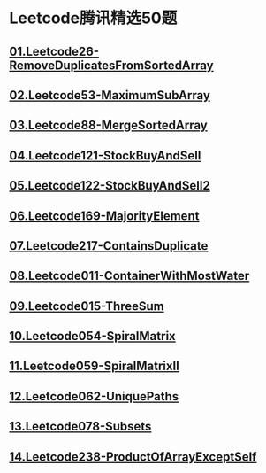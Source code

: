 # Leetcode腾讯精选50题

## [01.Leetcode26-RemoveDuplicatesFromSortedArray](<https://github.com/liubincodelife/Leetcode_Tencent_Top50/tree/master/Leetcode26_RemoveDuplicatesFromSortedArray>)

## [02.Leetcode53-MaximumSubArray](<https://github.com/liubincodelife/Leetcode_Tencent_Top50/tree/master/Leetcode53_MaximumSubarray>)

## [03.Leetcode88-MergeSortedArray](<https://github.com/liubincodelife/Leetcode_Tencent_Top50/tree/master/Leetcode88_MergeSortedArray>)

## [04.Leetcode121-StockBuyAndSell](<https://github.com/liubincodelife/Leetcode_Tencent_Top50/tree/master/Leetcode121_StockBuyAndSell>)

## [05.Leetcode122-StockBuyAndSell2](<https://github.com/liubincodelife/Leetcode_Tencent_Top50/tree/master/Leetcode122_StockBuyAndSell2>)

## [06.Leetcode169-MajorityElement](<https://github.com/liubincodelife/Leetcode_Tencent_Top50/tree/master/Leetcode169_MajorityElement>)

## [07.Leetcode217-ContainsDuplicate](<https://github.com/liubincodelife/Leetcode_Tencent_Top50/tree/master/Leetcode217_ContainsDuplicateElement>)

## [08.Leetcode011-ContainerWithMostWater](<https://github.com/liubincodelife/Leetcode_Tencent_Top50/tree/master/Leetcode011_ContainerWithMostWater>)

## [09.Leetcode015-ThreeSum](<https://github.com/liubincodelife/Leetcode_Tencent_Top50/tree/master/Leetcode015_ThreeSum>)

## [10.Leetcode054-SpiralMatrix](<https://github.com/liubincodelife/Leetcode_Tencent_Top50/tree/master/Leetcode054_SpiralMatrix>)

## [11.Leetcode059-SpiralMatrixII](<https://github.com/liubincodelife/Leetcode_Tencent_Top50/tree/master/Leetcode059_SpiralMatrixII>)

## [12.Leetcode062-UniquePaths](<https://github.com/liubincodelife/Leetcode_Tencent_Top50/tree/master/Leetcode062_UniquePaths>)

## [13.Leetcode078-Subsets]()

## [14.Leetcode238-ProductOfArrayExceptSelf]()

